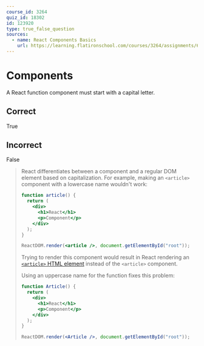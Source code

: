 ```yaml
---
course_id: 3264
quiz_id: 18302
id: 123920
type: true_false_question
sources:
  - name: React Components Basics
    url: https://learning.flatironschool.com/courses/3264/assignments/68022
---
```


# Components

A React function component must start with a capital letter.

## Correct

True

## Incorrect

False

> React differentiates between a component and a regular DOM element based on
> capitalization. For example, making an `<article>` component with a lowercase name
> wouldn't work:
>
> ```jsx
> function article() {
>   return (
>     <div>
>       <h1>React</h1>
>       <p>Component</p>
>     </div>
>   );
> }
>
> ReactDOM.render(<article />, document.getElementById("root"));
> ```
>
> Trying to render this component would result in React rendering an
> [`<article>` HTML element](https://developer.mozilla.org/en-US/docs/Web/HTML/Element/article)
> instead of the `<article>` component.
>
> Using an uppercase name for the function fixes this problem:
>
> ```jsx
> function Article() {
>   return (
>     <div>
>       <h1>React</h1>
>       <p>Component</p>
>     </div>
>   );
> }
>
> ReactDOM.render(<Article />, document.getElementById("root"));
> ```
